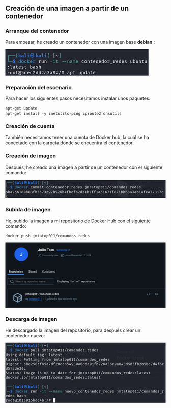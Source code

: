 ## Creación de una imagen a partir de un contenedor

### Arranque del contenedor

Para empezar, he creado un contenedor con una imagen base **debian** :

![](/Imagenes/31.png)

### Preparación del escenario

Para hacer los siguientes pasos necesitamos instalar unos paquetes:

~~~
apt-get update
apt-get install -y inetutils-ping iproute2 dnsutils
~~~

### Creación de cuenta

También necesitamos tener una cuenta de Docker hub, la cuál se ha conectado con la carpeta donde se encuentra el contenedor.

### Creación de imagen

Después, he creado una imagen a partir de un contenedor con el siguiente comando:

![](/Imagenes/32.png)

### Subida de imagen

He, subido la imagen a mi repositorio de Docker Hub con el siguiente comando:

~~~
docker push jmtatop011/comandos_redes
~~~

![](/Imagenes/33.png)

### Descarga de imagen

He descargado la imagen del repositorio, para después crear un contenedor nuevo:

![](/Imagenes/34.png)
